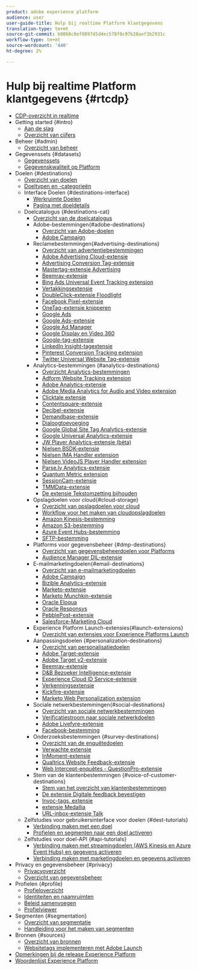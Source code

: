 ```yaml
---
product: adobe experience platform
audience: user
user-guide-title: Hulp bij realtime Platform klantgegevens
translation-type: tm+mt
source-git-commit: b0068c0ef0897d5d4ec578f0c97b20aef3b2931c
workflow-type: tm+mt
source-wordcount: '440'
ht-degree: 2%

---
```



# Hulp bij realtime Platform klantgegevens {#rtcdp}

* [CDP-overzicht in realtime](overview.md)
* Getting started {#intro}
   * [Aan de slag](get-started.md)
   * [Overzicht van cijfers](home-page-dashboards.md)
* Beheer {#admin}
   * [Overzicht van beheer](administration/admin-overview.md)
* Gegevenssets {#datasets}
   * [Gegevenssets](datasets/dataset.md)
   * [Gegevenskwaliteit op Platform](datasets/data-quality.md)
* Doelen {#destinations}
   * [Overzicht van doelen](destinations/destinations-overview.md)
   * [Doeltypen en -categorieën](/help/rtcdp/destinations/destination-types.md)
   * Interface Doelen {#destinations-interface}
      * [Werkruimte Doelen](destinations/destinations-workspace.md)
      * [Pagina met doeldetails](destinations/destination-details-page.md)
   * Doelcatalogus {#destinations-cat}
      * [Overzicht van de doelcatalogus](destinations/destinations-catalog.md)
      * Adobe-bestemmingen{#adobe-destinations}
         * [Overzicht van Adobe-doelen](destinations/adobe-destinations.md)
         * [Adobe Campaign](destinations/adobe-campaign-destination.md)
      * Reclamebestemmingen{#advertising-destinations}
         * [Overzicht van advertentiebestemmingen](destinations/advertising-destinations.md)
         * [Adobe Advertising Cloud-extensie](/help/rtcdp/destinations/adobe-advertising-cloud-extension.md)
         * [Advertising Conversion Tag-extensie](/help/rtcdp/destinations/awin-conversiontag-extension.md)
         * [Mastertag-extensie Advertising](/help/rtcdp/destinations/awin-mastertag-extension.md)
         * [Beemray-extensie](/help/rtcdp/destinations/beemray-extension.md)
         * [Bing Ads Universal Event Tracking extension](/help/rtcdp/destinations/bing-ads-extension.md)
         * [Vertakkingsextensie](/help/rtcdp/destinations/branch-extension.md)
         * [DoubleClick-extensie Floodlight](/help/rtcdp/destinations/doubleclick-floodlight-extension.md)
         * [Facebook Pixel-extensie](/help/rtcdp/destinations/facebook-pixel-extension.md)
         * [OneTag-extensie knipperen](/help/rtcdp/destinations/flashtalking-extension.md)
         * [Google Ads](/help/rtcdp/destinations/google-ads-destination.md)
         * [Google Ads-extensie](/help/rtcdp/destinations/google-ads-extension.md)
         * [Google Ad Manager](/help/rtcdp/destinations/google-ad-manager-destination.md)
         * [Google Display en Video 360](/help/rtcdp/destinations/google-dv360-destination.md)
         * [Google-tag-extensie](/help/rtcdp/destinations/gtag-advertising-extension.md)
         * [LinkedIn Insight-tagextensie](/help/rtcdp/destinations/linkedin-extension.md)
         * [Pinterest Conversion Tracking extension](destinations/pinterest-extension.md)
         * [Twitter Universal Website Tag-extensie](destinations/twitter-uwt-extension.md)
      * Analytics-bestemmingen {#analytics-destinations}
         * [Overzicht Analytics-bestemmingen](destinations/analytics-destinations.md)
         * [Adform Website Tracking extension](/help/rtcdp/destinations/adform-extension.md)
         * [Adobe Analytics-extensie](/help/rtcdp/destinations/adobe-analytics-extension.md)
         * [Adobe Media Analytics for Audio and Video extension](/help/rtcdp/destinations/adobe-video-analytics-extension.md)
         * [Clicktale extensie](/help/rtcdp/destinations/clicktale-extension.md)
         * [Contentsquare-extensie](/help/rtcdp/destinations/contentsquare-extension.md)
         * [Decibel-extensie](/help/rtcdp/destinations/decibel-extension.md)
         * [Demandbase-extensie](/help/rtcdp/destinations/demandbase-extension.md)
         * [Dialoogtoevoeging](/help/rtcdp/destinations/dialogtech-extension.md)
         * [Google Global Site Tag Analytics-extensie](/help/rtcdp/destinations/gtag-analytics-extension.md)
         * [Google Universal Analytics-extensie](/help/rtcdp/destinations/google-universal-analytics-extension.md)
         * [JW Player Analytics-extensie (bèta)](/help/rtcdp/destinations/jw-player-analytics-extension.md)
         * [Nielsen BSDK-extensie](destinations/nielsen-bsdk-extension.md)
         * [Nielsen IMA Handler extension](destinations/nielsen-ima-extension.md)
         * [Nielsen VideoJS Player Handler extension](destinations/nielsen-videojs-extension.md)
         * [Parse.ly Analytics-extensie](destinations/parsely-extension.md)
         * [Quantum Metric extension](destinations/quantum-metric-extension.md)
         * [SessionCam-extensie](destinations/sessioncam-extension.md)
         * [TMMData-extensie](destinations/tmmdata-extension.md)
         * [De extensie Tekstomzetting bijhouden](destinations/yext-extension.md)
      * Opslagdoelen voor cloud{#cloud-storage}
         * [Overzicht van opslagdoelen voor cloud](destinations/cloud-storage-destinations.md)
         * [Workflow voor het maken van cloudopslagdoelen](/help/rtcdp/destinations/cloud-storage-destinations-workflow.md)
         * [Amazon Kinesis-bestemming](/help/rtcdp/destinations/amazon-kinesis-destination.md)
         * [Amazon S3-bestemming](destinations/amazon-s3-destination.md)
         * [Azure Event Hubs-bestemming](/help/rtcdp/destinations/azure-event-hubs-destination.md)
         * [SFTP-bestemming](destinations/sftp-destination.md)
      * Platforms voor gegevensbeheer {#dmp-destinations}
         * [Overzicht van gegevensbeheerdoelen voor Platforms](destinations/dmp-destinations.md)
         * [Audience Manager DIL-extensie](/help/rtcdp/destinations/aam-dil-extension.md)
      * E-mailmarketingdoelen{#email-destinations}
         * [Overzicht van e-mailmarketingdoelen](destinations/email-marketing-destinations.md)
         * [Adobe Campaign](destinations/adobe-campaign-destination.md)
         * [Bizible Analytics-extensie](/help/rtcdp/destinations/bizible-extension.md)
         * [Marketo-extensie](destinations/marketo-extension.md)
         * [Marketo Munchkin-extensie](destinations/marketo-munchkin-extension.md)
         * [Oracle Eloqua](destinations/oracle-eloqua-destination.md)
         * [Oracle Responsys](destinations/oracle-responsys-destination.md)
         * [PebblePost-extensie](destinations/pebblepost-extension.md)
         * [Salesforce-Marketing Cloud](destinations/salesforce-marketing-cloud-destination.md)
      * Experience Platform Launch-extensies{#launch-extensions}
         * [Overzicht van extensies voor Experience Platforms Launch](/help/rtcdp/destinations/experience-platform-launch-extensions.md)
      * Aanpassingsdoelen {#personalization-destinations}
         * [Overzicht van personalisatiedoelen](/help/rtcdp/destinations/personalization-destinations.md)
         * [Adobe Target-extensie](/help/rtcdp/destinations/adobe-target-extension.md)
         * [Adobe Target v2-extensie](/help/rtcdp/destinations/adobe-target-v2-extension.md)
         * [Beemray-extensie](/help/rtcdp/destinations/beemray-extension.md)
         * [D&amp;B Bezoeker Intelligence-extensie](/help/rtcdp/destinations/dnb-extension.md)
         * [Experience Cloud ID Service-extensie](/help/rtcdp/destinations/adobe-ecid-extension.md)
         * [Verkenningsextensie](/help/rtcdp/destinations/gainsight-extension.md)
         * [Kickfire-extensie](/help/rtcdp/destinations/kickfire-extension.md)
         * [Marketo Web Personalization extension](destinations/marketo-web-personalization-extension.md)
      * Sociale netwerkbestemmingen{#social-destinations}
         * [Overzicht van sociale netwerkbestemmingen](/help/rtcdp/destinations/social-network-destinations.md)
         * [Verificatiestroom naar sociale netwerkdoelen](/help/rtcdp/destinations/social-network-destinations-workflow.md)
         * [Adobe Livefyre-extensie](/help/rtcdp/destinations/adobe-livefyre-extension.md)
         * [Facebook-bestemming](/help/rtcdp/destinations/facebook-destination.md)
      * Onderzoeksbestemmingen {#survey-destinations}
         * [Overzicht van de enquêtedoelen](/help/rtcdp/destinations/survey-destinations.md)
         * [Verwachte extensie](/help/rtcdp/destinations/foresee-extension.md)
         * [InMoment-extensie](/help/rtcdp/destinations/inmoment-extension.md)
         * [Qualtrics Website Feedback-extensie](destinations/qualtrics-extension.md)
         * [Web Intercept-enquêtes - QuestionPro-extensie](/help/rtcdp/destinations/web-intercept-surveys-extension.md)
      * Stem van de klantenbestemmingen {#voice-of-customer-destinations}
         * [Stem van het overzicht van klantenbestemmingen](/help/rtcdp/destinations/voice-of-customer-destinations.md)
         * [De extensie Digitale feedback bevestigen](/help/rtcdp/destinations/confirmit-digital-feedback-extension.md)
         * [Invoc-tags, extensie](/help/rtcdp/destinations/invoca-extension.md)
         * [extensie Medallia](destinations/medallia-extension.md)
         * [URL-inbox-extensie Talk](destinations/talkurl-extension.md)
   * Zelfstudies voor gebruikersinterface voor doelen {#dest-tutorials}
      * [Verbinding maken met een doel](/help/rtcdp/destinations/connect-destination.md)
      * [Profielen en segmenten naar een doel activeren](destinations/activate-destinations.md)
   * Zelfstudies voor doel-API {#api-tutorials}
      * [Verbinding maken met streamingdoelen (AWS Kinesis en Azure Event Hubs) en gegevens activeren](/help/rtcdp/destinations/streaming-destinations-api-tutorial.md)
      * [Verbinding maken met marketingdoelen en gegevens activeren](/help/tutorials/destinations/email-marketing-api.md)
* Privacy en gegevensbeheer {#privacy}
   * [Privacyoverzicht](privacy/privacy-overview.md)
   * [Overzicht van gegevensbeheer](privacy/data-governance-overview.md)
* Profielen {#profile}
   * [Profieloverzicht](profile/profile-overview.md)
   * [Identiteiten en naamruimten](profile/identities-overview.md)
   * [Beleid samenvoegen](profile/merge-policies.md)
   * [Profielviewer](profile/profile-viewer.md)
* Segmenten {#segmentation}
   * [Overzicht van segmentatie](segmentation/segmentation-overview.md)
   * [Handleiding voor het maken van segmenten](segmentation/segment-builder-guide.md)
* Bronnen {#sources}
   * [Overzicht van bronnen](sources/sources-overview.md)
   * [Websitetags implementeren met Adobe Launch](sources/launch.md)
* [Opmerkingen bij de release Experience Platform](https://www.adobe.com/go/platform-release-notes-en)
* [Woordenlijst Experience Platform](https://www.adobe.com/go/platform-glossary-en)
